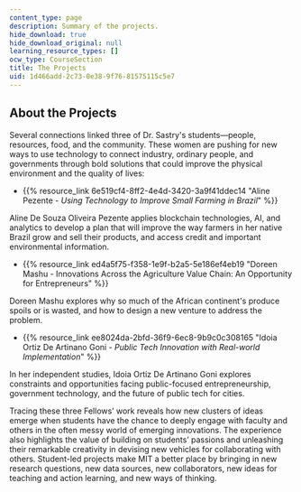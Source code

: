 ```yaml
---
content_type: page
description: Summary of the projects.
hide_download: true
hide_download_original: null
learning_resource_types: []
ocw_type: CourseSection
title: The Projects
uid: 1d466add-2c73-0e38-9f76-81575115c5e7
---
```


About the Projects
------------------

Several connections linked three of Dr. Sastry's students—people, resources, food, and the community. These women are pushing for new ways to use technology to connect industry, ordinary people, and governments through bold solutions that could improve the physical environment and the quality of lives:

*   {{% resource_link 6e519cf4-8ff2-4e4d-3420-3a9f41ddec14 "Aline Pezente - _Using Technology to Improve Small Farming in Brazil_" %}}

Aline De Souza Oliveira Pezente applies blockchain technologies, AI, and analytics to develop a plan that will improve the way farmers in her native Brazil grow and sell their products, and access credit and important environmental information.

*   {{% resource_link ed4a5f75-f358-1e9f-b2a5-5e186ef4eb19 "Doreen Mashu - Innovations Across the Agriculture Value Chain: An Opportunity for Entrepreneurs" %}} 

Doreen Mashu explores why so much of the African continent's produce spoils or is wasted, and how to design a new venture to address the problem.

*   {{% resource_link ee8024da-2bfd-36f9-6ec8-9b9c0c308165 "Idoia Ortiz De Artinano Goni - _Public Tech Innovation with Real-world Implementation_" %}}

In her independent studies, Idoia Ortiz De Artinano Goni explores constraints and opportunities facing public-focused entrepreneurship, government technology, and the future of public tech for cities.

Tracing these three Fellows’ work reveals how new clusters of ideas emerge when students have the chance to deeply engage with faculty and others in the often messy world of emerging innovations. The experience also highlights the value of building on students’ passions and unleashing their remarkable creativity in devising new vehicles for collaborating with others. Student-led projects make MIT a better place by bringing in new research questions, new data sources, new collaborators, new ideas for teaching and action learning, and new ways of thinking.